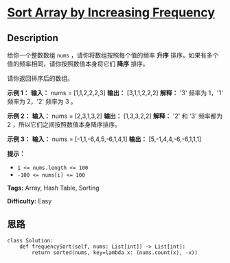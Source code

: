 # [Sort Array by Increasing Frequency][title]

## Description

给你一个整数数组 `nums` ，请你将数组按照每个值的频率 **升序** 排序。如果有多个值的频率相同，请你按照数值本身将它们 **降序** 排序。

请你返回排序后的数组。

**示例 1：**
            **输入：** nums = [1,1,2,2,2,3]    **输出：** [3,1,1,2,2,2]    **解释：** '3' 频率为 1，'1' 频率为 2，'2' 频率为 3 。    

**示例 2：**
            **输入：** nums = [2,3,1,3,2]    **输出：** [1,3,3,2,2]    **解释：** '2' 和 '3' 频率都为 2 ，所以它们之间按照数值本身降序排序。    

**示例 3：**
            **输入：** nums = [-1,1,-6,4,5,-6,1,4,1]    **输出：** [5,-1,4,4,-6,-6,1,1,1]

**提示：**

  * `1 <= nums.length <= 100`
  * `-100 <= nums[i] <= 100`


**Tags:** Array, Hash Table, Sorting

**Difficulty:** Easy

## 思路

``` python3
class Solution:
    def frequencySort(self, nums: List[int]) -> List[int]:
        return sorted(nums, key=lambda x: (nums.count(x), -x))

```

[title]: https://leetcode-cn.com/problems/sort-array-by-increasing-frequency

